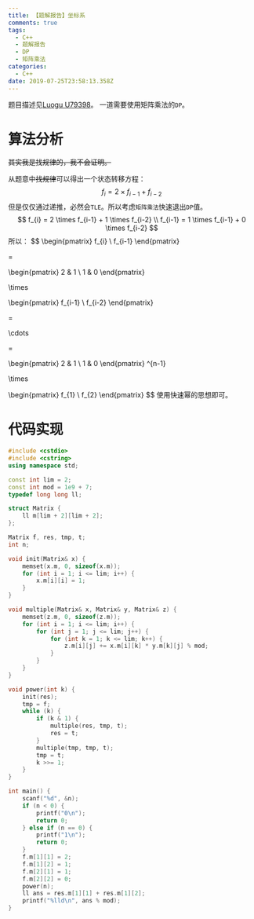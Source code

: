 ```yaml
---
title: 【题解报告】坐标系
comments: true
tags:
  - C++
  - 题解报告
  - DP
  - 矩阵乘法
categories:
  - C++
date: 2019-07-25T23:58:13.358Z
---
```

题目描述见[Luogu U79398](https://www.luogu.org/problem/U79398)。
一道需要使用矩阵乘法的`DP`。
<!-- more -->
# 算法分析

~~其实我是找规律的，我不会证明。~~

从题意中~~找规律~~可以得出一个状态转移方程：
$$
f_{i} = 2 \times f_{i-1} + f_{i-2}
$$
但是仅仅通过递推，必然会`TLE`。所以考虑`矩阵乘法`快速退出`DP`值。
$$
f_{i} = 2 \times f_{i-1} + 1 \times f_{i-2} \\
f_{i-1} = 1 \times f_{i-1} + 0 \times f_{i-2}
$$
所以：
$$
\begin{pmatrix}
f_{i} \\ 
f_{i-1}
\end{pmatrix}

=

\begin{pmatrix}
2 & 1 \\ 
1 & 0
\end{pmatrix}

\times

\begin{pmatrix}
f_{i-1} \\ 
f_{i-2}
\end{pmatrix}

=

\cdots

=

\begin{pmatrix}
2 & 1 \\ 
1 & 0
\end{pmatrix}
^{n-1}

\times

\begin{pmatrix}
f_{1} \\ 
f_{2}
\end{pmatrix}
$$
使用快速幂的思想即可。

# 代码实现

```cpp
#include <cstdio>
#include <cstring>
using namespace std;

const int lim = 2;
const int mod = 1e9 + 7;
typedef long long ll;

struct Matrix {
    ll m[lim + 2][lim + 2];
};

Matrix f, res, tmp, t;
int n;

void init(Matrix& x) {
    memset(x.m, 0, sizeof(x.m));
    for (int i = 1; i <= lim; i++) {
        x.m[i][i] = 1;
    }
}

void multiple(Matrix& x, Matrix& y, Matrix& z) {
    memset(z.m, 0, sizeof(z.m));
    for (int i = 1; i <= lim; i++) {
        for (int j = 1; j <= lim; j++) {
            for (int k = 1; k <= lim; k++) {
                z.m[i][j] += x.m[i][k] * y.m[k][j] % mod;
            }
        }
    }
}

void power(int k) {
    init(res);
    tmp = f;
    while (k) {
        if (k & 1) {
            multiple(res, tmp, t);
            res = t;
        }
        multiple(tmp, tmp, t);
        tmp = t;
        k >>= 1;
    }
}

int main() {
    scanf("%d", &n);
    if (n < 0) {
        printf("0\n");
        return 0;
    } else if (n == 0) {
        printf("1\n");
        return 0;
    }
    f.m[1][1] = 2;
    f.m[1][2] = 1;
    f.m[2][1] = 1;
    f.m[2][2] = 0;
    power(n);
    ll ans = res.m[1][1] + res.m[1][2];
    printf("%lld\n", ans % mod);
}
```



